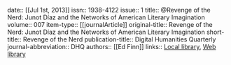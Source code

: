 date:: [[Jul 1st, 2013]]
issn:: 1938-4122
issue:: 1
title:: @Revenge of the Nerd: Junot Díaz and the Networks of American Literary Imagination
volume:: 007
item-type:: [[journalArticle]]
original-title:: Revenge of the Nerd: Junot Díaz and the Networks of American Literary Imagination
short-title:: Revenge of the Nerd
publication-title:: Digital Humanities Quarterly
journal-abbreviation:: DHQ
authors:: [[Ed Finn]]
links:: [Local library](zotero://select/groups/2386895/items/Z36UXLDP), [Web library](https://www.zotero.org/groups/2386895/items/Z36UXLDP)
